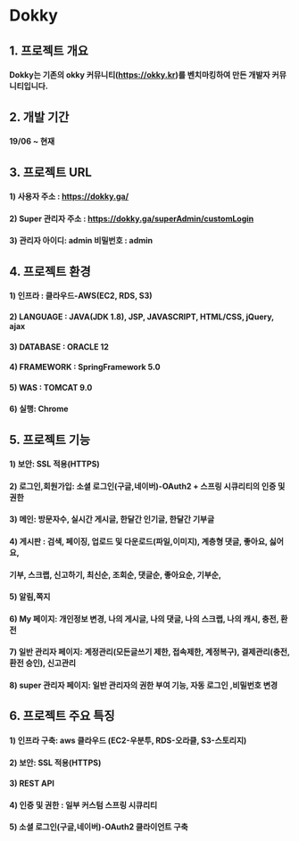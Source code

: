 # Dokky 

## 1. 프로젝트 개요

  #### Dokky는 기존의 okky 커뮤니티(https://okky.kr)를 벤치마킹하여 만든 개발자 커뮤니티입니다.

## 2. 개발 기간
  #### 19/06 ~ 현재

## 3. 프로젝트 URL

  #### 1) 사용자 주소 : https://dokky.ga/
  #### 2) Super 관리자 주소 : https://dokky.ga/superAdmin/customLogin   
  #### 3) 관리자 아이디: admin 비밀번호 : admin

## 4. 프로젝트 환경
  #### 1) 인프라 : 클라우드-AWS(EC2, RDS, S3)
  #### 2) LANGUAGE : JAVA(JDK 1.8), JSP, JAVASCRIPT, HTML/CSS, jQuery, ajax
  #### 3) DATABASE : ORACLE 12
  #### 4) FRAMEWORK : SpringFramework 5.0
  #### 5) WAS : TOMCAT 9.0
  #### 6) 실행: Chrome

## 5. 프로젝트 기능

  #### 1) 보안: SSL 적용(HTTPS)
  #### 2) 로그인,회원가입: 소셜 로그인(구글,네이버)-OAuth2 + 스프링 시큐리티의 인증 및 권한
  #### 3) 메인: 방문자수, 실시간 게시글, 한달간 인기글, 한달간 기부글
  #### 4) 게시판 : 검색, 페이징, 업로드 및 다운로드(파일,이미지), 계층형 댓글, 좋아요, 싫어요, 
  #### 기부, 스크랩, 신고하기, 최신순, 조회순, 댓글순, 좋아요순, 기부순,
  #### 5) 알림,쪽지
  #### 6) My 페이지: 개인정보 변경, 나의 게시글, 나의 댓글, 나의 스크랩, 나의 캐시, 충전, 환전 
  #### 7) 일반 관리자 페이지: 계정관리(모든글쓰기 제한, 접속제한, 계정복구), 결제관리(충전, 환전 승인), 신고관리
  #### 8) super 관리자 페이지: 일반 관리자의 권한 부여 기능, 자동 로그인 ,비밀번호 변경

## 6. 프로젝트 주요 특징

  #### 1) 인프라 구축: aws 클라우드 (EC2-우분투, RDS-오라클, S3-스토리지)
  #### 2) 보안: SSL 적용(HTTPS)
  #### 3) REST API
  #### 4) 인증 및 권한 : 일부 커스텀 스프링 시큐리티
  #### 5) 소셜 로그인(구글,네이버)-OAuth2 클라이언트 구축
